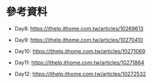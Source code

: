 # 參考資料
* Day8: <https://ithelp.ithome.com.tw/articles/10269613>

* Day9: <https://ithelp.ithome.com.tw/articles/10270410>

* Day10: <https://ithelp.ithome.com.tw/articles/10271069>

* Day11: <https://ithelp.ithome.com.tw/articles/10271864>

* Day12: <https://ithelp.ithome.com.tw/articles/10272532>